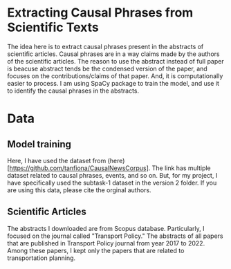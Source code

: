 # Extracting Causal Phrases from Scientific Texts
The idea here is to extract causal phrases present in the abstracts of scientific articles. Causal phrases are in a way claims made by the authors of the scientific articles. The reason to use the abstract instead of full paper is beacuse abstract tends be the condensed version of the paper, and focuses on the contributions/claims of that paper. And, it is computationally easier to process. I am using SpaCy package to train the model, and use it to identify the causal phrases in the abstracts.   

# Data
## Model training
Here, I have used the dataset from (here)[https://github.com/tanfiona/CausalNewsCorpus]. The link has multiple dataset related to causal phrases, events, and so on. But, for my project, I have specifically used the subtask-1 dataset in the version 2 folder. If you are using this data, please cite the orginal authors. 

## Scientific Articles
The abstracts I downloaded are from Scopus database. Particularly, I focused on the journal called "Transport Policy." The abstracts of all papers that are published in Transport Policy journal from year 2017 to 2022. Among these papers, I kept only the papers that are related to transportation planning.   
